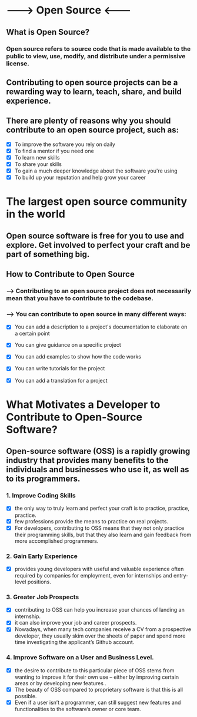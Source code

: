 # --->  Open Source <---

## What is Open Source?
### Open source refers to source code that is made available to the public to view, use, modify, and distribute under a permissive license.

##  Contributing to open source projects can be a rewarding way to learn, teach, share, and build experience.
##  There are plenty of reasons why you should contribute to an open source project, such as:

- [x] To improve the software you rely on daily
- [x] To find a mentor if you need one
- [x] To learn new skills
- [x] To share your skills
- [x] To gain a much deeper knowledge about the software you're using
- [x] To build up your reputation and help grow your career

# The largest open source community in the world
## Open source software is free for you to use and explore. Get involved to perfect your craft and be part of something big.

## How to Contribute to Open Source
### --> Contributing to an open source project does not necessarily mean that you have to contribute to the codebase. 
### --> You can contribute to open source in many different ways:

- [x] You can add a description to a project's documentation to elaborate on a certain point
- [x] You can give guidance on a specific project
- [x] You can add examples to show how the code works
- [x] You can write tutorials for the project
- [x] You can add a translation for a project


# What Motivates a Developer to Contribute to Open-Source Software?
## Open-source software (OSS) is a rapidly growing industry that provides many benefits to the individuals and businesses who use it, as well as to its programmers.
### 1. Improve Coding Skills
- [x] the only way to truly learn and perfect your craft is to practice, practice, practice. 
- [x]  few professions provide the means to practice on real projects.
- [x] For developers, contributing to OSS means that they not only practice their programming skills, but that they also learn and gain feedback from more accomplished programmers. 

### 2. Gain Early Experience
- [x] provides young developers with useful and valuable experience often required by companies for employment, even for internships and entry-level positions.

### 3. Greater Job Prospects
- [x]  contributing to OSS can help you increase your chances of landing an internship.
- [x] it can also improve your job and career prospects.
- [x]  Nowadays, when many tech companies receive a CV from a prospective developer, they usually skim over the sheets of paper and spend more time investigating the applicant’s Github account.

### 4. Improve Software on a User and Business Level.
- [x]  the desire to contribute to this particular piece of OSS stems from wanting to improve it for their own use – either by improving certain areas or by developing new features .
- [x]  The beauty of OSS compared to proprietary software is that this is all possible. 
- [x] Even if a user isn’t a programmer, can still suggest new features and functionalities to the software’s owner or core team.